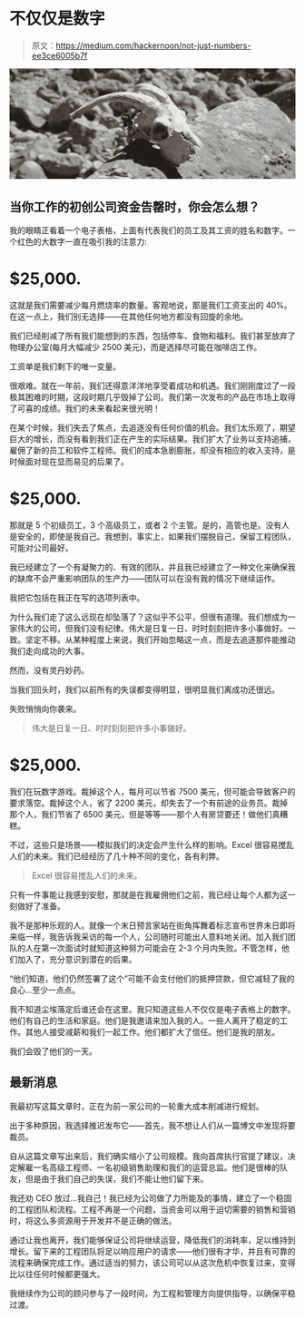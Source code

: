 # 不仅仅是数字

> 原文：<https://medium.com/hackernoon/not-just-numbers-ee3ce6005b7f>

![](img/57605d34ca109d3f4aa2ed44b4d39d88.png)

## 当你工作的初创公司资金告罄时，你会怎么想？

我的眼睛正看着一个电子表格，上面有代表我们的员工及其工资的姓名和数字。一个红色的大数字一直在吸引我的注意力:

# $25,000.

这就是我们需要减少每月燃烧率的数量。客观地说，那是我们工资支出的 40%。在这一点上，我们别无选择——在其他任何地方都没有回旋的余地。

我们已经削减了所有我们能想到的东西，包括停车、食物和福利。我们甚至放弃了物理办公室(每月大幅减少 2500 美元)，而是选择尽可能在咖啡店工作。

工资单是我们剩下的唯一变量。

很艰难。就在一年前，我们还得意洋洋地享受着成功和机遇。我们刚刚度过了一段极其困难的时期，这段时期几乎毁掉了公司。我们第一次发布的产品在市场上取得了可喜的成绩。我们的未来看起来很光明！

在某个时候，我们失去了焦点，去追逐没有任何价值的机会。我们太乐观了，期望巨大的增长，而没有看到我们正在产生的实际结果。我们扩大了业务以支持追捕，雇佣了新的员工和软件工程师。我们的成本急剧膨胀，却没有相应的收入支持，是时候面对现在显而易见的后果了。

# $25,000.

那就是 5 个初级员工，3 个高级员工，或者 2 个主管。是的，高管也是。没有人是安全的，即使是我自己。我想到，事实上，如果我们摆脱自己，保留工程团队，可能对公司最好。

我已经建立了一个有凝聚力的、有效的团队，并且我已经建立了一种文化来确保我的缺席不会严重影响团队的生产力——团队可以在没有我的情况下继续运作。

我把它包括在我正在写的选项列表中。

为什么我们走了这么远现在却坠落了？这似乎不公平，但很有道理。我们想成为一家伟大的公司，但我们没有纪律。伟大是日复一日、时时刻刻把许多小事做好。一致。坚定不移。从某种程度上来说，我们开始忽略这一点，而是去追逐那件能推动我们走向成功的大事。

然而，没有灵丹妙药。

当我们回头时，我们以前所有的失误都变得明显，很明显我们离成功还很远。

失败悄悄向你袭来。

> 伟大是日复一日、时时刻刻把许多小事做好。

# $25,000.

我们在玩数字游戏。裁掉这个人，每月可以节省 7500 美元，但可能会导致客户的要求落空。裁掉这个人，省了 2200 美元，却失去了一个有前途的业务员。裁掉那个人，我们节省了 6500 美元，但是等等——那个人有房贷要还！做他们真糟糕。

不过，这些只是场景——模拟我们的决定会产生什么样的影响。Excel 很容易搅乱人们的未来。我们已经经历了几十种不同的变化，各有利弊。

> Excel 很容易搅乱人们的未来。

只有一件事能让我感到安慰，那就是在我雇佣他们之前，我已经让每个人都为这一刻做好了准备。

我不是那种乐观的人。就像一个末日预言家站在街角挥舞着标志宣布世界末日即将来临一样，我告诉我采访的每一个人，公司随时可能出人意料地关闭。加入我们团队的人在第一次面试时就知道这种努力可能会在 2-3 个月内失败。不管怎样，他们加入了，充分意识到潜在的后果。

“他们知道，他们仍然签署了这个”可能不会支付他们的抵押贷款，但它减轻了我的良心…至少一点点。

我不知道尘埃落定后谁还会在这里。我只知道这些人不仅仅是电子表格上的数字。他们有自己的生活和家庭。他们是我邀请来加入我的人。一些人离开了稳定的工作。其他人接受减薪和我们一起工作。他们都扩大了信任。他们是我的朋友。

我们会毁了他们的一天。

## 最新消息

我最初写这篇文章时，正在为前一家公司的一轮重大成本削减进行规划。

出于多种原因，我选择推迟发布它——首先，我不想让人们从一篇博文中发现将要裁员。

自从这篇文章写出来后，我们确实缩小了公司规模。我向首席执行官提了建议，决定解雇一名高级工程师、一名初级销售助理和我们的运营总监。他们是很棒的队友，但是由于我们自己的失误，我们不能让他们留下来。

我还劝 CEO 放过…我自己！我已经为公司做了力所能及的事情，建立了一个稳固的工程团队和流程。工程不再是一个问题，当资金可以用于迫切需要的销售和营销时，将这么多资源用于开发并不是正确的做法。

通过让我也离开，我们能够保证公司将继续运营，降低我们的消耗率，足以维持到增长。留下来的工程团队将足以响应用户的请求——他们很有才华，并且有可靠的流程来确保完成工作。通过适当的努力，该公司可以从这次危机中恢复过来，变得比以往任何时候都更强大。

我继续作为公司的顾问参与了一段时间，为工程和管理方向提供指导，以确保平稳过渡。